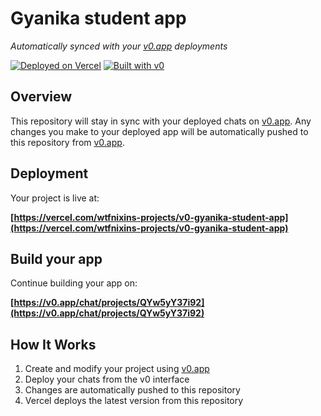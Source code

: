 # Gyanika student app

*Automatically synced with your [v0.app](https://v0.app) deployments*

[![Deployed on Vercel](https://img.shields.io/badge/Deployed%20on-Vercel-black?style=for-the-badge&logo=vercel)](https://vercel.com/wtfnixins-projects/v0-gyanika-student-app)
[![Built with v0](https://img.shields.io/badge/Built%20with-v0.app-black?style=for-the-badge)](https://v0.app/chat/projects/QYw5yY37i92)

## Overview

This repository will stay in sync with your deployed chats on [v0.app](https://v0.app).
Any changes you make to your deployed app will be automatically pushed to this repository from [v0.app](https://v0.app).

## Deployment

Your project is live at:

**[https://vercel.com/wtfnixins-projects/v0-gyanika-student-app](https://vercel.com/wtfnixins-projects/v0-gyanika-student-app)**

## Build your app

Continue building your app on:

**[https://v0.app/chat/projects/QYw5yY37i92](https://v0.app/chat/projects/QYw5yY37i92)**

## How It Works

1. Create and modify your project using [v0.app](https://v0.app)
2. Deploy your chats from the v0 interface
3. Changes are automatically pushed to this repository
4. Vercel deploys the latest version from this repository